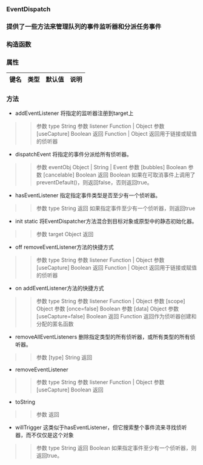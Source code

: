 ### EventDispatch

### 提供了一些方法来管理队列的事件监听器和分派任务事件

### 构造函数

### 属性
| 键名 | 类型 | 默认值 | 说明 |
| - | - | - | - |


### 方法
- addEventListener 将指定的监听器注册到target上
>> 参数 type String
>> 参数 listener Function | Object
>> 参数 [useCapture] Boolean
>> 返回 Function | Object 返回用于链接或赋值的侦听器
- dispatchEvent 将指定的事件分派给所有侦听器。
>> 参数 eventObj Object | String | Event
>> 参数 [bubbles] Boolean
>> 参数 [cancelable] Boolean
>> 返回 Boolean 如果在可取消事件上调用了preventDefault()，则返回false，否则返回true。
- hasEventListener 指定指定事件类型是否至少有一个侦听器。
>> 参数 type String
>> 返回 如果指定事件至少有一个侦听器，则返回true
- init static 将EventDispatcher方法混合到目标对象或原型中的静态初始化器。
>> 参数 target Object
>> 返回
- off removeEventListener方法的快捷方式
>> 参数 type String
>> 参数 listener Function | Object
>> 参数 [useCapture] Boolean
>> 返回 Function | Object 返回用于链接或赋值的侦听器
- on addEventListener方法的快捷方式
>> 参数 type String
>> 参数 listener Function | Object
>> 参数 [scope] Object
>> 参数 [once=false] Boolean
>> 参数 [data] Object
>> 参数 [useCapture=false] Boolean
>> 返回 Function 返回作为侦听器创建和分配的匿名函数
- removeAllEventListeners 删除指定类型的所有侦听器，或所有类型的所有侦听器。
>> 参数 [type] String
>> 返回
- removeEventListener
>> 参数 type String
>> 参数 listener Function | Object
>> 参数 [useCapture] Boolean
>> 返回
- toString
>> 参数 
>> 返回
- willTrigger 这类似于hasEventListener，但它搜索整个事件流来寻找侦听器，而不仅仅是这个对象
>> 参数 type String
>> 返回 Boolean 如果指定事件至少有一个侦听器，则返回true。